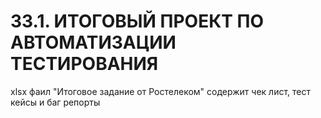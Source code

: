 # 33.1. ИТОГОВЫЙ ПРОЕКТ ПО АВТОМАТИЗАЦИИ ТЕСТИРОВАНИЯ 
xlsx фаил "Итоговое задание от Ростелеком" содержит чек лист, тест кейсы и баг репорты 
